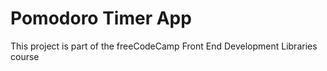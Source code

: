 # Pomodoro Timer App

This project is part of the freeCodeCamp Front End Development Libraries course